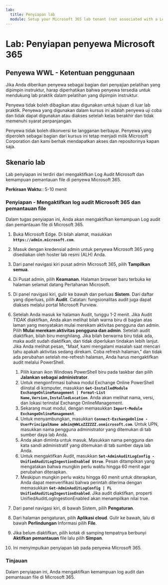 ```yaml
---
lab:
  title: Penyiapan lab
  module: Setup your Microsoft 365 lab tenant (not associated with a Learn module)
---
```


# Lab: Penyiapan penyewa Microsoft 365

## Penyewa WWL - Ketentuan penggunaan
Jika Anda diberikan penyewa sebagai bagian dari penyajian pelatihan yang dipimpin instruktur, harap diperhatikan bahwa penyewa tersedia untuk mendukung lab praktik dalam pelatihan yang dipimpin instruktur.

Penyewa tidak boleh dibagikan atau digunakan untuk tujuan di luar lab praktik. Penyewa yang digunakan dalam kursus ini adalah penyewa uji coba dan tidak dapat digunakan atau diakses setelah kelas berakhir dan tidak memenuhi syarat perpanjangan.

Penyewa tidak boleh dikonversi ke langganan berbayar. Penyewa yang diperoleh sebagai bagian dari kursus ini tetap menjadi milik Microsoft Corporation dan kami berhak mendapatkan akses dan repositorinya kapan saja.

## Skenario lab

Lab penyiapan ini terdiri dari mengaktifkan Log Audit Microsoft dan kemampuan pemantauan file di penyewa Microsoft 365.

**Perkiraan Waktu:**: 5-10 menit

### Penyiapan - Mengaktifkan log audit Microsoft 365 dan pemantauan file

Dalam tugas penyiapan ini, Anda akan mengaktifkan kemampuan Log audit dan pemantauan file di Microsoft 365.  

1. Buka Microsoft Edge. Di bilah alamat, masukkan **`https://admin.microsoft.com`**.

1. Masuk dengan kredensial admin untuk penyewa Microsoft 365 yang disediakan oleh hoster lab resmi (ALH) Anda.

1. Dari panel navigasi kiri pusat admin Microsoft 365, pilih **Tampilkan semua**.

1. Di Pusat admin, pilih **Keamanan**.  Halaman browser baru terbuka ke halaman selamat datang Pertahanan Microsoft.

1. Di panel navigasi kiri, gulir ke bawah dan perluas **Sistem**.  Dari daftar yang diperluas, pilih **Audit**.  Catatan: fungsionalitas audit juga dapat diakses melalui portal Microsoft Purview.

1. Setelah Anda masuk ke halaman Audit, tunggu 1-2 menit.  Jika Audit TIDAK diaktifkan, Anda akan melihat bilah warna biru di bagian atas laman yang menyatakan mulai merekam aktivitas pengguna dan admin.  Pilih **Mulai merekam aktivitas pengguna dan admin**.  Setelah audit diaktifkan, bilah biru menghilang.  Jika bilah berwarna biru tidak ada, maka audit sudah diaktifkan, dan tidak diperlukan tindakan lebih lanjut.  Jika Anda melihat pesan, "Maaf, kami mengalami masalah saat mencari tahu apakah aktivitas sedang direkam. Coba refresh halaman," dan tidak ada perubahan setelah me-refresh halaman, Anda harus mengaktifkan audit melalui PowerShell.
    1. Pilih kanan ikon Windows PowerShell biru pada taskbar dan pilih **Jalankan sebagai administrator**.
    1. Untuk mengonfirmasi bahwa modul Exchange Online PowerShell diinstal di komputer, masukkan **`Get-InstalledModule ExchangeOnlineManagement | Format-List Name,Version,InstalledLocation`**.  Anda akan melihat nama, versi, dan lokasi terinstal Exchange OnlineManagement.
    1. Sekarang muat modul, dengan memasukkan **`Import-Module ExchangeOnlineManagement`**.
    1. Untuk menyambungkan, masukkan **`Connect-ExchangeOnline -UserPrincipalName admin@WWLxZZZZZZ.onmicrosoft.com`**.  Untuk UPN, masukkan nama pengguna administrator yang ditemukan di tab sumber daya lab Anda.
    1. Anda akan diminta untuk masuk.  Masukkan nama pengguna dan kata sandi administratif yang ditemukan di tab sumber daya lab Anda.
    1. Untuk mengaktifkan Audit, masukkan **`Set-AdminAuditLogConfig -UnifiedAuditLogIngestionEnabled $true`**. Pesan ditampilkan yang mengatakan bahwa mungkin perlu waktu hingga 60 menit agar perubahan diterapkan.
    1. Meskipun mungkin perlu waktu hingga 60 menit untuk diterapkan, Anda dapat memverifikasi bahwa perintah diterima dengan memasukkan **`Get-AdminAuditLogConfig | FL UnifiedAuditLogIngestionEnabled`**.  Jika audit diaktifkan, properti UnifiedAuditLogIngestionEnabled akan menampilkan nilai true.

1. Dari panel navigasi kiri, di bawah Sistem, pilih **Pengaturan**.

1. Dari halaman pengaturan, pilih **Aplikasi cloud**.   Gulir ke bawah, lalu di bawah **Perlindungan** Informasi pilih **File**.

1. Jika belum diaktifkan, pilih kotak di samping tempatnya berbunyi **Aktifkan pemantauan** file lalu pilih **Simpan**.  

1. Ini menyimpulkan penyiapan lab pada penyewa Microsoft 365.

### Tinjauan

Dalam penyiapan ini, Anda mengaktifkan kemampuan log audit dan pemantauan file di Microsoft 365.
